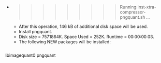 * >>>>>>>>> Running inst-xtra-compressor-pngquant.sh ...
  * After this operation, 146 kB of additional disk space will be used.
  * Install pngquant.
  * Disk size = 7571864K. Space Used = 252K. Runtime = 00:00:00:03.
  * The following NEW packages will be installed:
  ```bash
libimagequant0 pngquant
  ```
